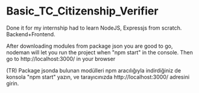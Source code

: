 # Basic_TC_Citizenship_Verifier
Done it for my internship had to learn NodeJS, Expressjs from scratch. Backend+Frontend.

After downloading modules from package json you are good to go, nodeman will let you run the project when "npm start" in the console.
Then go to http://localhost:3000/ in your browser

(TR) Package jsonda bulunan modülleri npm aracılığıyla indirdiğiniz de konsola "npm start" yazın,
ve tarayıcınızda http://localhost:3000/ adresini girin.
